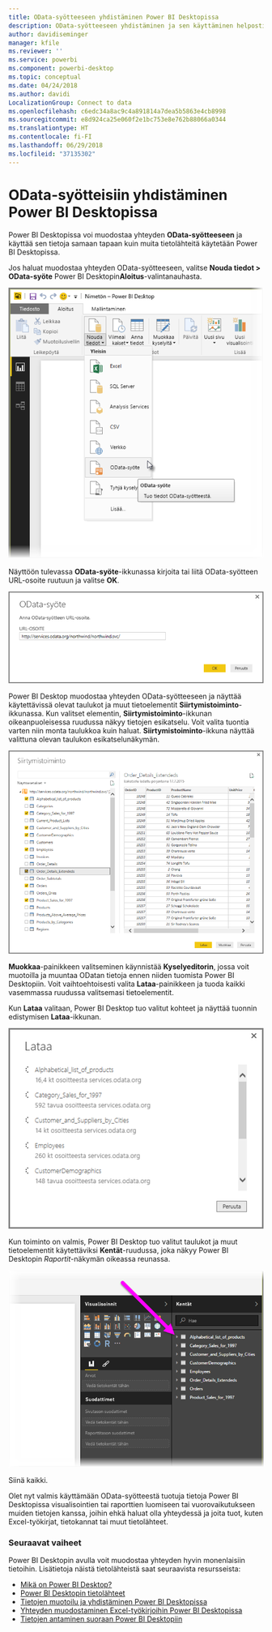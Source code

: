 ```yaml
---
title: OData-syötteeseen yhdistäminen Power BI Desktopissa
description: OData-syötteeseen yhdistäminen ja sen käyttäminen helposti Power BI Desktopissa
author: davidiseminger
manager: kfile
ms.reviewer: ''
ms.service: powerbi
ms.component: powerbi-desktop
ms.topic: conceptual
ms.date: 04/24/2018
ms.author: davidi
LocalizationGroup: Connect to data
ms.openlocfilehash: c6edc34a8ac9c4a891814a7dea5b5863e4cb8998
ms.sourcegitcommit: e8d924ca25e060f2e1bc753e8e762b88066a0344
ms.translationtype: HT
ms.contentlocale: fi-FI
ms.lasthandoff: 06/29/2018
ms.locfileid: "37135302"
---
```

# <a name="connect-to-odata-feeds-in-power-bi-desktop"></a>OData-syötteisiin yhdistäminen Power BI Desktopissa
Power BI Desktopissa voi muodostaa yhteyden **OData-syötteeseen** ja käyttää sen tietoja samaan tapaan kuin muita tietolähteitä käytetään Power BI Desktopissa.

Jos haluat muodostaa yhteyden OData-syötteeseen, valitse **Nouda tiedot > OData-syöte** Power BI Desktopin**Aloitus**-valintanauhasta.

![](media/desktop-connect-odata/connect-to-odata_1.png)

Näyttöön tulevassa **OData-syöte**-ikkunassa kirjoita tai liitä OData-syötteen URL-osoite ruutuun ja valitse **OK**.

![](media/desktop-connect-odata/connect-to-odata_2.png)

Power BI Desktop muodostaa yhteyden OData-syötteeseen ja näyttää käytettävissä olevat taulukot ja muut tietoelementit **Siirtymistoiminto**-ikkunassa. Kun valitset elementin, **Siirtymistoiminto**-ikkunan oikeanpuoleisessa ruudussa näkyy tietojen esikatselu. Voit valita tuontia varten niin monta taulukkoa kuin haluat. **Siirtymistoiminto**-ikkuna näyttää valittuna olevan taulukon esikatselunäkymän.

![](media/desktop-connect-odata/connect-to-odata_3.png)

**Muokkaa**-painikkeen valitseminen käynnistää **Kyselyeditorin**, jossa voit muotoilla ja muuntaa ODatan tietoja ennen niiden tuomista Power BI Desktopiin. Voit vaihtoehtoisesti valita **Lataa**-painikkeen ja tuoda kaikki vasemmassa ruudussa valitsemasi tietoelementit.

Kun **Lataa** valitaan, Power BI Desktop tuo valitut kohteet ja näyttää tuonnin edistymisen **Lataa**-ikkunan.

![](media/desktop-connect-odata/connect-to-odata_4.png)

Kun toiminto on valmis, Power BI Desktop tuo valitut taulukot ja muut tietoelementit käytettäviksi **Kentät**-ruudussa, joka näkyy Power BI Desktopin *Raportit*-näkymän oikeassa reunassa.

![](media/desktop-connect-odata/connect-to-odata_5.png)

Siinä kaikki.

Olet nyt valmis käyttämään OData-syötteestä tuotuja tietoja Power BI Desktopissa visualisointien tai raporttien luomiseen tai vuorovaikutukseen muiden tietojen kanssa, joihin ehkä haluat olla yhteydessä ja joita tuot, kuten Excel-työkirjat, tietokannat tai muut tietolähteet.

### <a name="next-steps"></a>Seuraavat vaiheet
Power BI Desktopin avulla voit muodostaa yhteyden hyvin monenlaisiin tietoihin. Lisätietoja näistä tietolähteistä saat seuraavista resursseista:

* [Mikä on Power BI Desktop?](desktop-what-is-desktop.md)
* [Power BI Desktopin tietolähteet](desktop-data-sources.md)
* [Tietojen muotoilu ja yhdistäminen Power BI Desktopissa](desktop-shape-and-combine-data.md)
* [Yhteyden muodostaminen Excel-työkirjoihin Power BI Desktopissa](desktop-connect-excel.md)   
* [Tietojen antaminen suoraan Power BI Desktopiin](desktop-enter-data-directly-into-desktop.md)   

